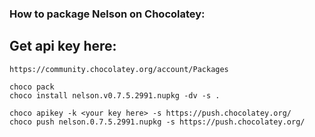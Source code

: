 ### How to package Nelson on Chocolatey:

## Get api key here:

```
https://community.chocolatey.org/account/Packages
```

```
choco pack
choco install nelson.v0.7.5.2991.nupkg -dv -s .

choco apikey -k <your key here> -s https://push.chocolatey.org/
choco push nelson.0.7.5.2991.nupkg -s https://push.chocolatey.org/
```
